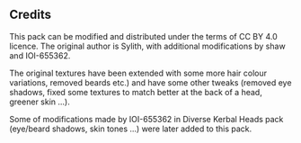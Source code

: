 Credits
-------
This pack can be modified and distributed under the terms of CC BY 4.0 licence.
The original author is Sylith, with additional modifications by shaw and
IOI-655362.

The original textures have been extended with some more hair colour variations,
removed beards etc.) and have some other tweaks (removed eye shadows, fixed some
textures to match better at the back of a head, greener skin ...).

Some of modifications made by IOI-655362 in Diverse Kerbal Heads pack (eye/beard
shadows, skin tones ...) were later added to this pack.
